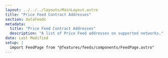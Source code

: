 ```yaml
---
layout: ../../../layouts/MainLayout.astro
title: "Price Feed Contract Addresses"
section: dataFeeds
metadata:
  title: "Price Feed Contract Addresses"
  description: "A list of Price Feed addresses on supported networks."
date: Last Modified
setup: |
  import FeedPage from "@features/feeds/components/FeedPage.astro"
---
```


<FeedPage  />
